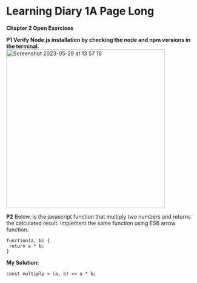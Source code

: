 # Learning Diary 1A Page Long

**Chapter 2 Open Exercises**

**P1 Verify Node.js installation by checking the node and npm versions in the terminal.**
<img width="418" alt="Screenshot 2023-05-29 at 13 57 16" src="https://github.com/pe1l1nl1/CyberSecurityCollection/assets/19546253/9a6d379f-9005-4e6d-9aee-ea3dcf8f7b15">

**P2**
Below, is the javascript function that multiply two numbers and returns the calculated result. Implement the same function using ES6 arrow function.
```
function(a, b) {
 return a * b;
}
```

**My Solution:**
```
const multiply = (a, b) => a * b;
```
